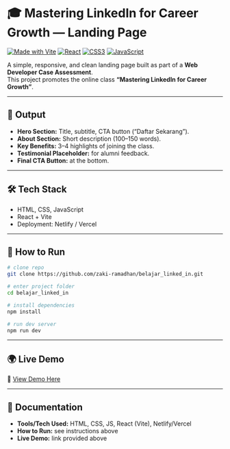 # 🎓 Mastering LinkedIn for Career Growth — Landing Page

[![Made with Vite](https://img.shields.io/badge/vite-frontend-blue?logo=vite)](https://vitejs.dev/)
[![React](https://img.shields.io/badge/react-18.0-blue?logo=react)](https://reactjs.org/)
[![CSS3](https://img.shields.io/badge/style-CSS3-blue?logo=css3)](https://developer.mozilla.org/en-US/docs/Web/CSS)
[![JavaScript](https://img.shields.io/badge/code-JavaScript-yellow?logo=javascript)](https://developer.mozilla.org/en-US/docs/Web/JavaScript)

A simple, responsive, and clean landing page built as part of a **Web Developer Case Assessment**.  
This project promotes the online class **“Mastering LinkedIn for Career Growth”**.

---

## 🚀 Output

- **Hero Section:** Title, subtitle, CTA button (“Daftar Sekarang”).
- **About Section:** Short description (100–150 words).
- **Key Benefits:** 3–4 highlights of joining the class.
- **Testimonial Placeholder:** for alumni feedback.
- **Final CTA Button:** at the bottom.

---

## 🛠️ Tech Stack

- HTML, CSS, JavaScript  
- React + Vite  
- Deployment: Netlify / Vercel

---

## 📖 How to Run

```bash
# clone repo
git clone https://github.com/zaki-ramadhan/belajar_linked_in.git

# enter project folder
cd belajar_linked_in

# install dependencies
npm install

# run dev server
npm run dev
```

---

## 🌍 Live Demo

🔗 [View Demo Here](https://your-demo-link.netlify.app)

---

## 📑 Documentation

- **Tools/Tech Used:** HTML, CSS, JS, React (Vite), Netlify/Vercel  
- **How to Run:** see instructions above  
- **Live Demo:** link provided above  

